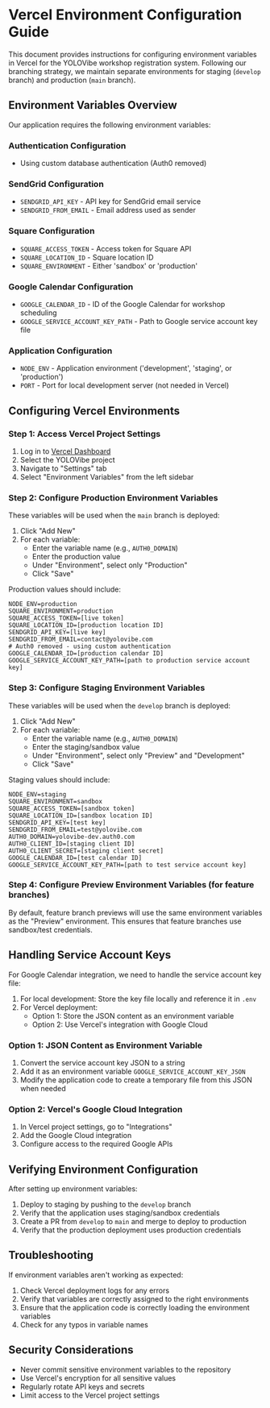# Vercel Environment Configuration Guide

This document provides instructions for configuring environment variables in Vercel for the YOLOVibe workshop registration system. Following our branching strategy, we maintain separate environments for staging (`develop` branch) and production (`main` branch).

## Environment Variables Overview

Our application requires the following environment variables:

### Authentication Configuration
- Using custom database authentication (Auth0 removed)

### SendGrid Configuration
- `SENDGRID_API_KEY` - API key for SendGrid email service
- `SENDGRID_FROM_EMAIL` - Email address used as sender

### Square Configuration
- `SQUARE_ACCESS_TOKEN` - Access token for Square API
- `SQUARE_LOCATION_ID` - Square location ID
- `SQUARE_ENVIRONMENT` - Either 'sandbox' or 'production'

### Google Calendar Configuration
- `GOOGLE_CALENDAR_ID` - ID of the Google Calendar for workshop scheduling
- `GOOGLE_SERVICE_ACCOUNT_KEY_PATH` - Path to Google service account key file

### Application Configuration
- `NODE_ENV` - Application environment ('development', 'staging', or 'production')
- `PORT` - Port for local development server (not needed in Vercel)

## Configuring Vercel Environments

### Step 1: Access Vercel Project Settings

1. Log in to [Vercel Dashboard](https://vercel.com)
2. Select the YOLOVibe project
3. Navigate to "Settings" tab
4. Select "Environment Variables" from the left sidebar

### Step 2: Configure Production Environment Variables

These variables will be used when the `main` branch is deployed:

1. Click "Add New"
2. For each variable:
   - Enter the variable name (e.g., `AUTH0_DOMAIN`)
   - Enter the production value
   - Under "Environment", select only "Production"
   - Click "Save"

Production values should include:
```
NODE_ENV=production
SQUARE_ENVIRONMENT=production
SQUARE_ACCESS_TOKEN=[live token]
SQUARE_LOCATION_ID=[production location ID]
SENDGRID_API_KEY=[live key]
SENDGRID_FROM_EMAIL=contact@yolovibe.com
# Auth0 removed - using custom authentication
GOOGLE_CALENDAR_ID=[production calendar ID]
GOOGLE_SERVICE_ACCOUNT_KEY_PATH=[path to production service account key]
```

### Step 3: Configure Staging Environment Variables

These variables will be used when the `develop` branch is deployed:

1. Click "Add New"
2. For each variable:
   - Enter the variable name (e.g., `AUTH0_DOMAIN`)
   - Enter the staging/sandbox value
   - Under "Environment", select only "Preview" and "Development"
   - Click "Save"

Staging values should include:
```
NODE_ENV=staging
SQUARE_ENVIRONMENT=sandbox
SQUARE_ACCESS_TOKEN=[sandbox token]
SQUARE_LOCATION_ID=[sandbox location ID]
SENDGRID_API_KEY=[test key]
SENDGRID_FROM_EMAIL=test@yolovibe.com
AUTH0_DOMAIN=yolovibe-dev.auth0.com
AUTH0_CLIENT_ID=[staging client ID]
AUTH0_CLIENT_SECRET=[staging client secret]
GOOGLE_CALENDAR_ID=[test calendar ID]
GOOGLE_SERVICE_ACCOUNT_KEY_PATH=[path to test service account key]
```

### Step 4: Configure Preview Environment Variables (for feature branches)

By default, feature branch previews will use the same environment variables as the "Preview" environment. This ensures that feature branches use sandbox/test credentials.

## Handling Service Account Keys

For Google Calendar integration, we need to handle the service account key file:

1. For local development: Store the key file locally and reference it in `.env`
2. For Vercel deployment:
   - Option 1: Store the JSON content as an environment variable
   - Option 2: Use Vercel's integration with Google Cloud

### Option 1: JSON Content as Environment Variable

1. Convert the service account key JSON to a string
2. Add it as an environment variable `GOOGLE_SERVICE_ACCOUNT_KEY_JSON`
3. Modify the application code to create a temporary file from this JSON when needed

### Option 2: Vercel's Google Cloud Integration

1. In Vercel project settings, go to "Integrations"
2. Add the Google Cloud integration
3. Configure access to the required Google APIs

## Verifying Environment Configuration

After setting up environment variables:

1. Deploy to staging by pushing to the `develop` branch
2. Verify that the application uses staging/sandbox credentials
3. Create a PR from `develop` to `main` and merge to deploy to production
4. Verify that the production deployment uses production credentials

## Troubleshooting

If environment variables aren't working as expected:

1. Check Vercel deployment logs for any errors
2. Verify that variables are correctly assigned to the right environments
3. Ensure that the application code is correctly loading the environment variables
4. Check for any typos in variable names

## Security Considerations

- Never commit sensitive environment variables to the repository
- Use Vercel's encryption for all sensitive values
- Regularly rotate API keys and secrets
- Limit access to the Vercel project settings
